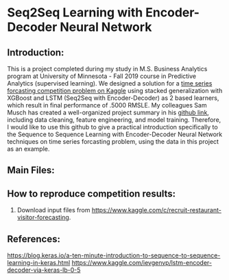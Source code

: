 # Seq2Seq Learning with Encoder-Decoder Neural Network


## Introduction:

This is a project completed during my study in M.S. Business Analytics program at University of Minnesota - Fall 2019 course in Predictive Analytics (supervised learning). We designed a solution for a [time series forcasting competition problem on Kaggle](https://www.kaggle.com/c/recruit-restaurant-visitor-forecasting) using stacked generalization with XGBoost and LSTM (Seq2Seq with Encoder-Decoder) as 2 based learners, which result in final performance of .5000 RMSLE. My colleagues Sam Musch has created a well-organized project summary in his [github link](https://github.umn.edu/MUSCH038/Predictive-Project---Time-Series), including data cleaning, feature engineering, and model training. Therefore, I would like to use this github to give a practical introduction specifically to the Sequence to Sequence Learning with Encoder-Decoder Neural Network techniques on time series forcasting problem, using the data in this project as an example. 


## Main Files:


## How to reproduce competition results:
1. Download input files from https://www.kaggle.com/c/recruit-restaurant-visitor-forecasting.


## References:
https://blog.keras.io/a-ten-minute-introduction-to-sequence-to-sequence-learning-in-keras.html
https://www.kaggle.com/ievgenvp/lstm-encoder-decoder-via-keras-lb-0-5

